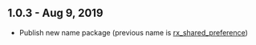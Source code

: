 ## 1.0.3 - Aug 9, 2019

* Publish new name package (previous name is [rx_shared_preference](https://pub.dev/packages/rx_shared_preference))
